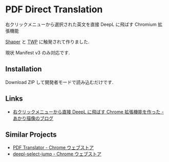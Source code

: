 # PDF Direct Translation

右クリックメニューから選択された英文を直接 DeepL に飛ばす Chromium 拡張機能

[Shaper](https://dream-exp.net/shaper/) と [TWP](https://github.com/FilipePS/Traduzir-paginas-web/tree/master) に触発されて作りました.

現状 Manifest v3 のみ対応です.

## Installation

Download ZIP して開発者モードで読み込むだけです.


## Links

- [右クリックメニューから直接 DeepL に飛ばす Chrome 拡張機能を作った \- あかり描像のブログ](https://bakkyalo.hatenablog.jp/entry/2024/07/12/234334)


## Similar Projects

- [PDF Translator - Chrome ウェブストア](https://chromewebstore.google.com/detail/pdf-translator/dnkjinhmoohpidjdgehjbglmgbngnknl)
- [deepl-select-jump - Chrome ウェブストア](https://chromewebstore.google.com/detail/deepl-select-jump/hmejdnnbejbmmpfnpojbmhecjfkkheme?hl=ja)